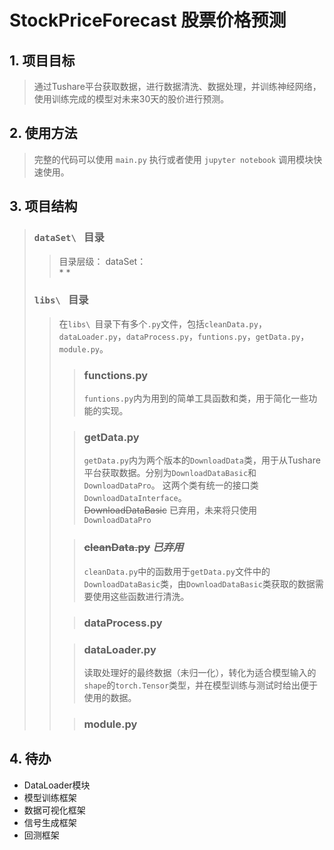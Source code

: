 # **StockPriceForecast 股票价格预测**
## **1. 项目目标**
>    通过Tushare平台获取数据，进行数据清洗、数据处理，并训练神经网络，使用训练完成的模型对未来30天的股价进行预测。
## **2. 使用方法**
>   完整的代码可以使用 `main.py` 执行或者使用 `jupyter notebook` 调用模块快速使用。
## **3. 项目结构**
> ### **`dataSet\ ` 目录**
> >目录层级：
> >dataSet：  
> >     * 
> >     *
> >
> ### **`libs\ ` 目录**
> >在`libs\ `目录下有多个`.py`文件，包括`cleanData.py`，`dataLoader.py`，`dataProcess.py`，`funtions.py`，`getData.py`，
> >`module.py`。
> > >### functions.py  
> > >`funtions.py`内为用到的简单工具函数和类，用于简化一些功能的实现。
> >
> > >### getData.py
> > >`getData.py`内为两个版本的`DownloadData`类，用于从Tushare平台获取数据。分别为`DownloadDataBasic`和`DownloadDataPro`。
> > >这两个类有统一的接口类`DownloadDataInterface`。   
> > > ~~DownloadDataBasic~~ 已弃用，未来将只使用 `DownloadDataPro`  
> >
> > >### ~~cleanData.py~~   ***已弃用***
> > >`cleanData.py`中的函数用于`getData.py`文件中的`DownloadDataBasic`类，由`DownloadDataBasic`类获取的数据需要使用这些函数进行清洗。
> >
> > >### dataProcess.py
> > >
> >
> > >### dataLoader.py
> > >读取处理好的最终数据（未归一化），转化为适合模型输入的`shape`的`torch.Tensor`类型，并在模型训练与测试时给出便于使用的数据。
> >
> > >### module.py
> > >



## **4. 待办**
* DataLoader模块
* 模型训练框架
* 数据可视化框架
* 信号生成框架
* 回测框架